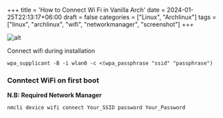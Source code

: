 +++
title = 'How to Connect Wi Fi in Vanilla Arch'
date = 2024-01-25T22:13:17+06:00
draft = false
categories = ["Linux", "Archlinux"]
tags = ["linux", "archlinux", "wifi", "networkmanager", "screenshot"]
+++

![alt](/images/archlinux.jpg)

Connect wifi during installation

```
wpa_supplicant -B -i wlan0 -c <(wpa_passphrase "ssid" "passphrase")
```

### Conntect WiFi on first boot
__N.B: Required Network Manager__
```
nmcli device wifi connect Your_SSID password Your_Password
```
